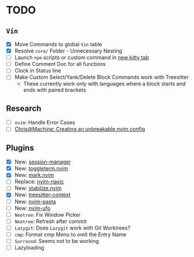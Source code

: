 # TODO

## `Vin`

- [x] Move Commands to global `Vin` table
- [x] Resolve `core/` Folder - Unnecessary Nesting
- [ ] Launch `npm` scripts or custom command in [new kitty tab](https://sw.kovidgoyal.net/kitty/remote-control/#)
- [ ] Define Comment Doc for all functions
- [ ] Clock in Status line
- [ ] Make Custom Select/Yank/Delete Block Commands work with Treesitter
  - These currently work only with languages where a block starts and ends with paired brackets

## Research

- [ ] `nvim`: Handle Error Cases
- [ ] [Chris@Machine: Creating an unbreakable nvim config](https://www.youtube.com/watch?v=Vghglz2oR0c)

## Plugins

- [x] New: [session-manager](https://github.com/Shatur/neovim-session-manager)
- [x] New: [toggleterm.nvim](https://github.com/akinsho/toggleterm.nvim)
- [x] New: [mark.nvim](https://github.com/chentoast/marks.nvim)
- [ ] Replace: [nvim-navic](https://github.com/SmiteshP/nvim-navic)
- [ ] New: [stabilize.nvim](https://github.com/luukvbaal/stabilize.nvim)
- [x] New: [treesitter-context](https://github.com/nvim-treesitter/nvim-treesitter-context)
- [ ] New: [nvim-pasta](https://github.com/hrsh7th/nvim-pasta)
- [ ] New: [nvim-ufo](https://github.com/kevinhwang91/nvim-ufo)
- [ ] `Neotree`: Fix Window Picker
- [ ] `Neotree`: Refresh after commit
- [ ] `Lazygit`: Does `Lazygit` work with Git Worktrees?
- [ ] `cmp`: Format cmp Menu to omit the Entry Name
- [ ] `Surround`: Seems not to be working
- [ ] Lazyloading
